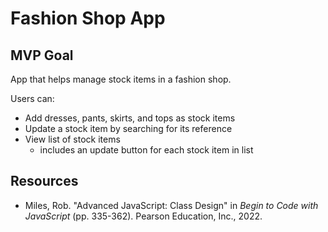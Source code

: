 # Fashion Shop App

## MVP Goal

App that helps manage stock items in a fashion shop.

Users can:

- Add dresses, pants, skirts, and tops as stock items
- Update a stock item by searching for its reference
- View list of stock items
  - includes an update button for each stock item in list

## Resources

- Miles, Rob. "Advanced JavaScript: Class Design" in _Begin to Code with JavaScript_ (pp. 335-362). Pearson Education, Inc., 2022.
